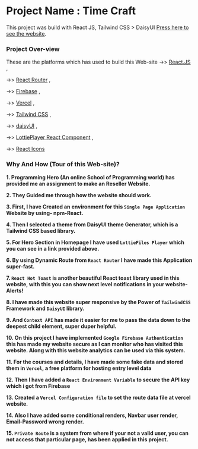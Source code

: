 # Project Name : Time Craft

This project was build with React JS, Tailwind CSS > DaisyUI [Press here to see the website](https://time-craft-e1592.firebaseapp.com/).

### Project Over-view

These are the platforms which has used to build this Web-site 
->> [React.JS](https://reactjs.org/) ,
 
->> [React Router](https://reactrouter.com/en/main) ,
 
->> [Firebase](https://firebase.google.com/) ,
 
->> [Vercel](https://vercel.com/docs/cli) ,
 
->> [Tailwind CSS](https://tailwindcss.com/docs/guides/create-react-app) ,
 
->> [daisyUI](https://daisyui.com/docs/install/) ,
 
->> [LottiePlayer React Component](https://github.com/LottieFiles/lottie-react) ,
 
->> [React Icons](https://recharts.org/en-US/guide/installation)

### Why And How (Tour of this Web-site)?

**1. Programming Hero (An online School of Programming world) has provided me an assignment to make an Reseller Website.**
 
**2. They Guided me through how the website should work.**
 
**3. First, I have Created an environment for this `Single Page Application` Website by using- npm-React.**
 
**4. Then I selected a theme from DaisyUI theme Generator, which is a Tailwind CSS based library.**
 
**5. For Hero Section in Homepage I have used `LottieFiles Player` which you can see in a link provided above.**
 
**6. By using Dynamic Route from `React Router` I have made this Application super-fast.**
 
**7. `React Hot Toast` is another beautiful React toast library used in this website, with this you can show next level notifications in your website- Alerts!**
 
**8. I have made this website super responsive by the Power of `TailwindCSS` Framework and `DaisyUI` library.**
 
**9. And `Context API` has made it easier for me to pass the data down to the deepest child element, super duper helpful.**

**10. On this project I have implemented `Google Firebase Authentication` this has made my website secure as I can monitor who has visited this website. Along with this website analytics can be used via this system.**

**11. For the courses and details, I have made some fake data and stored them in `Vercel`, a free platform for hosting entry level data**

**12. Then I have added a `React Environment Variable` to secure the API key which i got from Firebase**

**13. Created a `Vercel Configuration file` to set the route data file at vercel website.**

**14. Also I have added some conditional renders, Navbar user render, Email-Password wrong render.**

**15. `Private Route` is a system from where if your not a valid user, you can not access that particular page, has been applied in this project.**